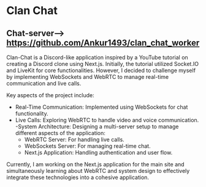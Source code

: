 # Clan Chat

## Chat-server--> https://github.com/Ankur1493/clan_chat_worker

Clan-Chat is a Discord-like application inspired by a YouTube tutorial on
creating a Discord clone using Next.js. Initially, the tutorial utilized
Socket.IO and LiveKit for core functionalities. However, I decided to
challenge myself by implementing WebSockets and WebRTC to manage
real-time communication and live calls.

Key aspects of the project include:
- Real-Time Communication: Implemented using WebSockets for
chat functionality.
- Live Calls: Exploring WebRTC to handle video and voice
communication.
-System Architecture: Designing a multi-server setup to manage
different aspects of the application:
  * WebRTC Server: For handling live calls.
  * WebSockets Server: For managing real-time chat.
  * Next.js Application: Handling authentication and user flow.

Currently, I am working on the Next.js application for the main site and
simultaneously learning about WebRTC and system design to effectively
integrate these technologies into a cohesive application.

